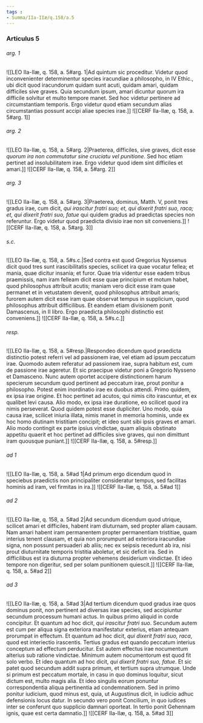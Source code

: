 ```yaml
---
tags : 
- Summa/IIa-IIæ/q.158/a.5
---
```


### Articulus 5

###### arg. 1
![[LEO IIa-IIæ, q. 158, a. 5#arg. 1|Ad quintum sic proceditur. Videtur quod inconvenienter determinentur species iracundiae a philosopho, in IV Ethic., ubi dicit quod iracundorum quidam sunt acuti, quidam amari, quidam difficiles sive graves. Quia secundum ipsum, amari dicuntur quorum ira difficile solvitur et multo tempore manet. Sed hoc videtur pertinere ad circumstantiam temporis. Ergo videtur quod etiam secundum alias circumstantias possunt accipi aliae species irae.]]
![[CERF IIa-IIæ, q. 158, a. 5#arg. 1]]

###### arg. 2
![[LEO IIa-IIæ, q. 158, a. 5#arg. 2|Praeterea, difficiles, sive graves, dicit esse *quorum ira non commutatur sine cruciatu vel punitione*. Sed hoc etiam pertinet ad insolubilitatem irae. Ergo videtur quod idem sint difficiles et amari.]]
![[CERF IIa-IIæ, q. 158, a. 5#arg. 2]]

###### arg. 3
![[LEO IIa-IIæ, q. 158, a. 5#arg. 3|Praeterea, dominus, Matth. V, ponit tres gradus irae, cum dicit, *qui irascitur fratri suo; et, qui dixerit fratri suo, raca; et, qui dixerit fratri suo, fatue* qui quidem gradus ad praedictas species non referuntur. Ergo videtur quod praedicta divisio irae non sit conveniens.]]
![[CERF IIa-IIæ, q. 158, a. 5#arg. 3]]

###### s.c.
![[LEO IIa-IIæ, q. 158, a. 5#s.c.|Sed contra est quod Gregorius Nyssenus dicit quod tres sunt irascibilitatis species, scilicet ira quae vocatur fellea; et mania, quae dicitur insania; et furor. Quae tria videntur esse eadem tribus praemissis, nam iram felleam dicit esse quae principium et motum habet, quod philosophus attribuit acutis; maniam vero dicit esse iram quae permanet et in vetustatem devenit, quod philosophus attribuit amaris; furorem autem dicit esse iram quae observat tempus in supplicium, quod philosophus attribuit difficilibus. Et eandem etiam divisionem ponit Damascenus, in II libro. Ergo praedicta philosophi distinctio est conveniens.]]
![[CERF IIa-IIæ, q. 158, a. 5#s.c.]]

###### resp.
![[LEO IIa-IIæ, q. 158, a. 5#resp.|Respondeo dicendum quod praedicta distinctio potest referri vel ad passionem irae, vel etiam ad ipsum peccatum irae. Quomodo autem referatur ad passionem irae, supra habitum est, cum de passione irae ageretur. Et sic praecipue videtur poni a Gregorio Nysseno et Damasceno. Nunc autem oportet accipere distinctionem harum specierum secundum quod pertinent ad peccatum irae, prout ponitur a philosopho. Potest enim inordinatio irae ex duobus attendi. Primo quidem, ex ipsa irae origine. Et hoc pertinet ad acutos, qui nimis cito irascuntur, et ex qualibet levi causa. Alio modo, ex ipsa irae duratione, eo scilicet quod ira nimis perseverat. Quod quidem potest esse dupliciter. Uno modo, quia causa irae, scilicet iniuria illata, nimis manet in memoria hominis, unde ex hoc homo diutinam tristitiam concipit; et ideo sunt sibi ipsis graves et amari. Alio modo contingit ex parte ipsius vindictae, quam aliquis obstinato appetitu quaerit et hoc pertinet ad difficiles sive graves, qui non dimittunt iram quousque puniant.]]
![[CERF IIa-IIæ, q. 158, a. 5#resp.]]

###### ad 1
![[LEO IIa-IIæ, q. 158, a. 5#ad 1|Ad primum ergo dicendum quod in speciebus praedictis non principaliter consideratur tempus, sed facilitas hominis ad iram, vel firmitas in ira.]]
![[CERF IIa-IIæ, q. 158, a. 5#ad 1]]

###### ad 2
![[LEO IIa-IIæ, q. 158, a. 5#ad 2|Ad secundum dicendum quod utrique, scilicet amari et difficiles, habent iram diuturnam, sed propter aliam causam. Nam amari habent iram permanentem propter permanentiam tristitiae, quam interius tenent clausam, et quia non prorumpunt ad exteriora iracundiae signa, non possunt persuaderi ab aliis; nec ex seipsis recedunt ab ira, nisi prout diuturnitate temporis tristitia aboletur, et sic deficit ira. Sed in difficilibus est ira diuturna propter vehemens desiderium vindictae. Et ideo tempore non digeritur, sed per solam punitionem quiescit.]]
![[CERF IIa-IIæ, q. 158, a. 5#ad 2]]

###### ad 3
![[LEO IIa-IIæ, q. 158, a. 5#ad 3|Ad tertium dicendum quod gradus irae quos dominus ponit, non pertinent ad diversas irae species, sed accipiuntur secundum processum humani actus. In quibus primo aliquid in corde concipitur. Et quantum ad hoc dicit, *qui irascitur fratri suo*. Secundum autem est cum per aliqua signa exteriora manifestatur exterius, etiam antequam prorumpat in effectum. Et quantum ad hoc dicit, *qui dixerit fratri suo, raca*, quod est interiectio irascentis. Tertius gradus est quando peccatum interius conceptum ad effectum perducitur. Est autem effectus irae nocumentum alterius sub ratione vindictae. Minimum autem nocumentorum est quod fit solo verbo. Et ideo quantum ad hoc dicit, *qui dixerit fratri suo, fatue*. Et sic patet quod secundum addit supra primum, et tertium supra utrumque. Unde si primum est peccatum mortale, in casu in quo dominus loquitur, sicut dictum est, multo magis alia. Et ideo singulis eorum ponuntur correspondentia aliqua pertinentia ad condemnationem. Sed in primo ponitur iudicium, quod minus est, quia, ut Augustinus dicit, in iudicio adhuc defensionis locus datur. In secundo vero ponit Concilium, in quo iudices inter se conferunt quo supplicio damnari oporteat. In tertio ponit Gehennam ignis, quae est certa damnatio.]]
![[CERF IIa-IIæ, q. 158, a. 5#ad 3]]

